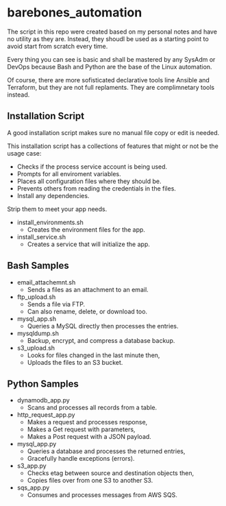 # barebones_automation

The script in this repo were created based on my personal notes and have no utility as they are. Instead, they shoudl be used as a starting point to avoid start from scratch every time.

Every thing you can see is basic and shall be mastered by any SysAdm or DevOps because Bash and Python are the base of the Linux automation.

Of course, there are more sofisticated declarative tools line Ansible and Terraform, but they are not full replaments. They are complimnetary tools instead.

## Installation Script

A good installation script makes sure no manual file copy or edit is needed.

This installation script has a collections of features that might or not be the usage case:

- Checks if the process service account is being used.
- Prompts for all enviroment variables.
- Places all configuration files where they should be.
- Prevents others from reading the credentials in the files.
- Install any dependencies.

Strip them to meet your app needs.

- install_environments.sh
  - Creates the environment files for the app.
- install_service.sh
  - Creates a service that will initialize the app.

## Bash Samples

- email_attachemnt.sh
  - Sends a files as an attachment to an email.
- ftp_upload.sh
  - Sends a file via FTP.
  - Can also rename, delete, or download too.
- mysql_app.sh
  - Queries a MySQL directly then processes the entries.
- mysqldump.sh
  - Backup, encrypt, and compress a database backup.
- s3_upload.sh
  - Looks for files changed in the last minute then,
  - Uploads the files to an S3 bucket.

## Python Samples

- dynamodb_app.py
  - Scans and processes all records from a table.
- http_request_app.py
  - Makes a request and processes response,
  - Makes a Get request with parameters,
  - Makes a Post request with a JSON payload.
- mysql_app.py
  - Queries a database and processes the returned entries,
  - Gracefully handle exceptions (errors).
- s3_app.py
  - Checks etag between source and destination objects then,
  - Copies files over from one S3 to another S3.
- sqs_app.py
  - Consumes and processes messages from AWS SQS.
